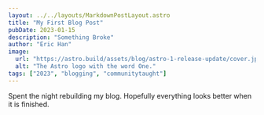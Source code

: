 ```yaml
---
layout: ../../layouts/MarkdownPostLayout.astro
title: "My First Blog Post"
pubDate: 2023-01-15
description: "Something Broke"
author: "Eric Han"
image:
  url: "https://astro.build/assets/blog/astro-1-release-update/cover.jpeg"
  alt: "The Astro logo with the word One."
tags: ["2023", "blogging", "communitytaught"]
---
```


Spent the night rebuilding my blog. Hopefully everything looks better when it is finished.
